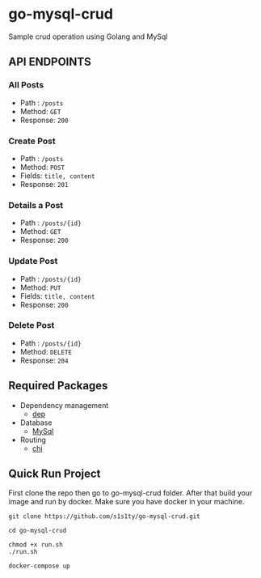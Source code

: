 # go-mysql-crud
Sample crud operation using Golang and MySql


## API ENDPOINTS

### All Posts
- Path : `/posts`
- Method: `GET`
- Response: `200`

### Create Post
- Path : `/posts`
- Method: `POST`
- Fields: `title, content`
- Response: `201`

### Details a Post
- Path : `/posts/{id}`
- Method: `GET`
- Response: `200`

### Update Post
- Path : `/posts/{id}`
- Method: `PUT`
- Fields: `title, content`
- Response: `200`

### Delete Post
- Path : `/posts/{id}`
- Method: `DELETE`
- Response: `204`

## Required Packages
- Dependency management
    * [dep](https://github.com/golang/dep)
- Database
    * [MySql](https://github.com/go-sql-driver/mysql)
- Routing
    * [chi](https://github.com/go-chi/chi)

## Quick Run Project
First clone the repo then go to go-mysql-crud folder. After that build your image and run by docker. Make sure you have docker in your machine. 

```
git clone https://github.com/s1s1ty/go-mysql-crud.git

cd go-mysql-crud

chmod +x run.sh
./run.sh

docker-compose up
```

